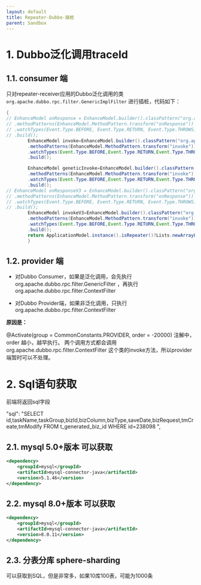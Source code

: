 ```yaml
---
layout: default
title: Repeater-Dubbo-插桩
parent: Sandbox
---
```


# 1. Dubbo泛化调用traceId

## 1.1. consumer 端

只对repeater-receiver应用的Dubbo泛化调用的类
`org.apache.dubbo.rpc.filter.GenericImplFilter`
进行插桩，代码如下：

```java
{
// EnhanceModel onResponse = EnhanceModel.builder().classPattern("org.apache.dubbo.rpc.filter.ConsumerContextFilter$ConsumerContextListener")
// .methodPatterns(EnhanceModel.MethodPattern.transform("onResponse"))
// .watchTypes(Event.Type.BEFORE, Event.Type.RETURN, Event.Type.THROWS)
// .build();
        EnhanceModel invoke=EnhanceModel.builder().classPattern("org.apache.dubbo.rpc.filter.ConsumerContextFilter")
        .methodPatterns(EnhanceModel.MethodPattern.transform("invoke"))
        .watchTypes(Event.Type.BEFORE,Event.Type.RETURN,Event.Type.THROWS)
        .build();

        EnhanceModel geneticInvoke=EnhanceModel.builder().classPattern("org.apache.dubbo.rpc.filter.GenericImplFilter")
        .methodPatterns(EnhanceModel.MethodPattern.transform("invoke"))
        .watchTypes(Event.Type.BEFORE,Event.Type.RETURN,Event.Type.THROWS)
        .build();
// EnhanceModel onResponseV3 = EnhanceModel.builder().classPattern("org.apache.dubbo.rpc.cluster.filter.support.ConsumerContextFilter")
// .methodPatterns(EnhanceModel.MethodPattern.transform("onResponse"))
// .watchTypes(Event.Type.BEFORE, Event.Type.RETURN, Event.Type.THROWS)
// .build();
        EnhanceModel invokeV3=EnhanceModel.builder().classPattern("org.apache.dubbo.rpc.cluster.filter.support.ConsumerContextFilter")
        .methodPatterns(EnhanceModel.MethodPattern.transform("invoke"))
        .watchTypes(Event.Type.BEFORE,Event.Type.RETURN,Event.Type.THROWS)
        .build();
        return ApplicationModel.instance().isRepeater()?Lists.newArrayList(geneticInvoke):Lists.newArrayList(invoke,invokeV3);
        }
```

## 1.2. provider 端

- 对Dubbo Consumer，如果是泛化调用，会先执行 org.apache.dubbo.rpc.filter.GenericFilter ，再执行
org.apache.dubbo.rpc.filter.ContextFilter

- 对Dubbo Provider端，如果非泛化调用，只执行org.apache.dubbo.rpc.filter.ContextFilter

**原因是：**

@Activate(group = CommonConstants.PROVIDER, order = -20000)
注解中，order 越小，越早执行。
两个调用方式都会调用 org.apache.dubbo.rpc.filter.ContextFilter 这个类的invoke方法，所以provider端暂时可以不处理。

# 2. Sql语句获取

前端将返回sql字段

"sql": "SELECT id,taskName,taskGroup,bizId,bizColumn,bizType,saveDate,bizRequest,tmCreate,tmModify FROM
t_generated_biz_id WHERE id=238098 ",

## 2.1. mysql 5.0+版本 可以获取

```xml
<dependency>
    <groupId>mysql</groupId>
    <artifactId>mysql-connector-java</artifactId>
    <version>5.1.46</version>
</dependency>
```

## 2.2. mysql 8.0+版本 可以获取

```xml
<dependency>
    <groupId>mysql</groupId>
    <artifactId>mysql-connector-java</artifactId>
    <version>8.0.11</version>
</dependency>
```

## 2.3. 分表分库 sphere-sharding

可以获取到SQL，但是非常多，如果10库100表，可能为1000条